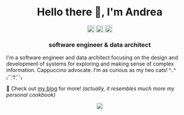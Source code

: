 <h1 align="center">Hello there 👋, I'm Andrea</h1>

<p align="center">
<a href=https://twitter.com/i_m_andrea target="blank"><img align="center" src=https://cdn.jsdelivr.net/npm/simple-icons@3.0.1/icons/twitter.svg alt="i_m_andrea" height="20" width="20" /></a>
<a href=https://stackoverflow.com/users/4820341 target="blank"><img align="center" src=https://cdn.jsdelivr.net/npm/simple-icons@3.0.1/icons/stackoverflow.svg alt="andreamignone" height="20" width="20" /></a>
<a href=https://linkedin.com/in/andreamignone target="blank"><img align="center" src=https://cdn.jsdelivr.net/npm/simple-icons@3.0.1/icons/linkedin.svg alt="andreamignone" height="20" width="20" /></a>
</p>

<h3 align="center">software engineer & data architect</h3>

I'm a software engineer and data architect focusing on the design and development of systems for exploring and making sense of complex information. Cappuccino advocate. I’m as curious as my two cats! ^..^ ₍⸍⸌̣ʷ̣̫⸍̣⸌₎

💬 Check out [my blog](https://imandrea.me/) for more! _(actually, it resembles much more my personal cookbook)_

<p align="center"> <img src=https://github-readme-stats.vercel.app/api?username=floatingpurr&count_private=true&show_icons=true&custom_title=My%20GitHub%20Stats> </p>

<!--
**floatingpurr/floatingpurr** is a ✨ _special_ ✨ repository because its `README.md` (this file) appears on your GitHub profile.

Here are some ideas to get you started:

- 🔭 I’m currently working on ...
- 🌱 I’m currently learning ...
- 👯 I’m looking to collaborate on ...
- 🤔 I’m looking for help with ...
- 💬 Ask me about ...
- 📫 How to reach me: ...
- 😄 Pronouns: ...
- ⚡ Fun fact: ...
-->


